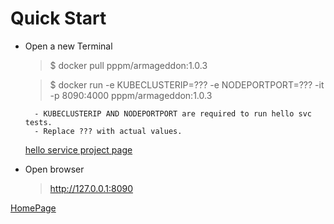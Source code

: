 # Quick Start


* Open a new Terminal
    > $ docker pull pppm/armageddon:1.0.3
    
    > $ docker run -e KUBECLUSTERIP=??? -e NODEPORTPORT=??? -it -p 8090:4000 pppm/armageddon:1.0.3
    
        - KUBECLUSTERIP AND NODEPORTPORT are required to run hello svc tests.
        - Replace ??? with actual values. 
        
    [hello service project page](https://github.com/pppillai/pp-eye)

* Open browser
    > http://127.0.0.1:8090

[HomePage](../README.md)